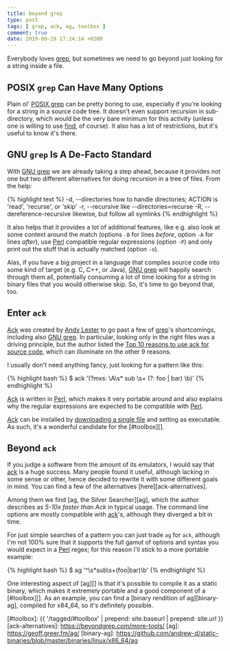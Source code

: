```yaml
---
title: beyond grep
type: post
tags: [ grep, ack, ag, toolbox ]
comment: true
date: 2019-09-29 17:24:14 +0200
---
```


Everybody loves [grep][], but sometimes we need to go beyond just looking
for a string inside a file.

## POSIX `grep` Can Have Many Options

Plain ol' [POSIX grep][grep] can be pretty boring to use, especially if
you're looking for a string in a source code tree. It doesn't even
support recursion in sub-directory, which would be the very bare minimum
for this activity (unless one is willing to use [find][], of course). It
also has a lot of restrictions, but it's useful to know it's there.

## GNU `grep` Is A De-Facto Standard

With [GNU grep][gnu-grep] we are already taking a step ahead, because it
provides not one but two different alternatives for doing recursion in a
tree of files. From the help:

{% highlight text %}
  -d, --directories            how to handle directories;
                               ACTION is 'read', 'recurse', or 'skip'
  -r, --recursive              like --directories=recurse
  -R, --dereference-recursive  likewise, but follow all symlinks
{% endhighlight %}

It also helps that it provides a lot of additional features, like e.g.
also look at some context around the match (options `-B` for lines
*before*, option `-A` for lines *after*), use [Perl][] compatible
regular expressions (option `-P`) and only print out the stuff that is
actually matched (option `-o`).

Alas, if you have a big project in a language that compiles source code
into some kind of target (e.g. C, C++, or Java), [GNU grep][gnu-grep]
will happily search through them all, potentially consuming a lot of
time looking for a string in binary files that you would otherwise skip.
So, it's time to go beyond that, too.

## Enter `ack`

[Ack][ack] was created by [Andy Lester][petdance] to go past a few of
[grep][]'s shortcomings, including also [GNU grep][gnu-grep]. In
particular, looking only in the right files was a driving principle, but
the author listed the [Top 10 reasons to use ack for source
code][ack-top-ten], which can illuminate on the other 9 reasons.

I usually don't need anything fancy, just looking for a pattern like
this:

{% highlight bash %}
$ ack '(?mxs: \A\s* sub \s+ (?: foo | bar) \b)'
{% endhighlight %}

[Ack][ack] is written in [Perl][], which makes it very portable around
and also explains why the regular expressions are expected to be
compatible with [Perl][].

[Ack][ack] can be installed by [downloading a single file][ack-install] and
setting as executable. As such, it's a wonderful candidate for the
[#toolbox][].

## Beyond `ack`

If you judge a software from the amount of its emulators, I would say
that [ack][] is a huge success. Many people found it useful, although
lacking in some sense or other, hence decided to rewrite it with some
different goals in mind. You can find a few of the alternatives
[here][ack-alternatives].

Among them we find [ag, the Silver Searcher][ag], which the author
describes as *5-10x faster than Ack* in typical usage. The command line
options are mostly compatible with [ack][]'s, although they diverged a
bit in time.

For just simple searches of a pattern you can just trade `ag` for `ack`,
although I'm not 100% sure that it supports the full gamut of options
and syntax you would expect in a [Perl][] regex; for this reason I'll
stick to a more portable example:

{% highlight bash %}
$ ag '^\s*sub\s+(foo|bar)\b'
{% endhighlight %}

One interesting aspect of [ag][] is that it's possible to compile it as
a static binary, which makes it extremely portable and a good component
of a [#toolbox][]. As an example, you can find a [binary rendition of
ag][binary-ag], compiled for x84\_64, so it's definitely possible.


[grep]: https://pubs.opengroup.org/onlinepubs/007904875/utilities/grep.html
[find]: https://pubs.opengroup.org/onlinepubs/009695399/utilities/find.html
[gnu-grep]: https://www.gnu.org/software/grep/
[Perl]: http://www.perl.org/
[ack]: https://beyondgrep.com/
[petdance]: http://petdance.com/
[ack-top-ten]: https://beyondgrep.com/why-ack/
[ack-install]: https://beyondgrep.com/install/
[#toolbox]: {{ '/tagged/#toolbox' | prepend: site.baseurl | prepend: site.url }}
[ack-alternatives]: https://beyondgrep.com/more-tools/
[ag]: https://geoff.greer.fm/ag/
[binary-ag]: https://github.com/andrew-d/static-binaries/blob/master/binaries/linux/x86_64/ag
